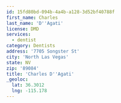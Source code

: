 ```yaml
---
id: 15fd80bd-094b-4a4b-a128-3d52bf40788f
first_name: Charles
last_name: 'D''Agati'
license: DMD
services:
  - dentist
category: Dentists
address: '7705 Songster St'
city: 'North Las Vegas'
state: NV
zip: '89084'
title: 'Charles D''Agati'
_geoloc:
  lat: 36.3012
  lng: -115.178
---
```

